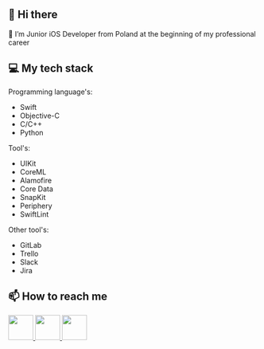 ## 👋 Hi there

🌱 I’m Junior iOS Developer from Poland at the beginning of my professional career 

## 💻 My tech stack

Programming language's:
- Swift
- Objective-C
- C/C++
- Python

Tool's:
- UIKit
- CoreML
- Alamofire
- Core Data
- SnapKit
- Periphery
- SwiftLint

Other tool's:
- GitLab 
- Trello
- Slack
- Jira

## 📫 How to reach me
<a href="https://www.linkedin.com/in/michał-nowak-53075a17a/"> <img src="https://i.imgur.com/Ba61VxB.png" width="50" height="50" /> </a>
<a href="https://twitter.com/mnowak061"> <img src="https://imgur.com/ocbAQn7.png" width="50" height="50" /> </a>
<a href="https://www.kaggle.com/mnowak061"> <img src="https://i.imgur.com/OUxxJ3I.png" width="50" height="50" /> </a>
